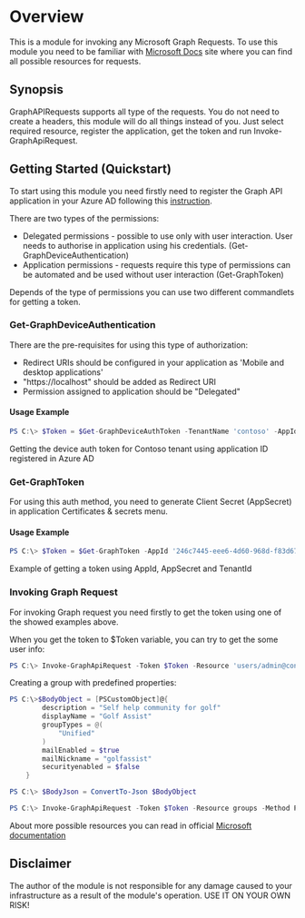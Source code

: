 # Overview

This is a module for invoking any Microsoft Graph Requests. To use this module you need to be familiar with [Microsoft Docs](https://docs.microsoft.com/en-us/graph/api/overview?view=graph-rest-beta) site where you can find all possible resources for requests.

## Synopsis

GraphAPIRequests supports all type of the requests. You do not need to create a headers, this module will do all things instead of you. Just select required resource, register the application, get the token and run Invoke-GraphApiRequest.


## Getting Started (Quickstart)

To start using this module you need firstly need to register the Graph API application in your Azure AD following this [instruction](https://docs.microsoft.com/en-us/graph/auth-register-app-v2).

There are two types of the permissions:

* Delegated permissions - possible to use only with user interaction. User needs to authorise in application using his credentials. (Get-GraphDeviceAuthentication)
* Application permissions - requests require this type of permissions can be automated and be used without user interaction (Get-GraphToken)

Depends of the type of permissions you can use two different commandlets for getting a token.

### Get-GraphDeviceAuthentication

There are the pre-requisites for using this type of authorization:

- Redirect URIs should be configured in your application as 'Mobile and desktop applications'
- "https://localhost" should be added as Redirect URI
- Permission assigned to application should be "Delegated"

#### Usage Example

```PowerShell
PS C:\> $Token = $Get-GraphDeviceAuthToken -TenantName 'contoso' -AppId '246c7445-eee6-4d60-968d-f83d67183753'
```

Getting the device auth token for Contoso tenant using application ID registered in Azure AD

### Get-GraphToken

For using this auth method, you need to generate Client Secret (AppSecret) in application Certificates & secrets menu.

#### Usage Example

```PowerShell
PS C:\> $Token = $Get-GraphToken -AppId '246c7445-eee6-4d60-968d-f83d67183753' -AppSecret '6R[O)5D8sHZ^pt"3' -TenantId 'd1ee13a4-c9d0-4ab0-bff5-c011dfc20717'
```

Example of getting a token using AppId, AppSecret and TenantId

### Invoking Graph Request

For invoking Graph request you need firstly to get the token using one of the showed examples above.

When you get the token to $Token variable, you can try to get the some user info:

```PowerShell
PS C:\> Invoke-GraphApiRequest -Token $Token -Resource 'users/admin@contoso.com' -Method Get
```

Creating a group with predefined properties:

```PowerShell
PS C:\>$BodyObject = [PSCustomObject]@{
        description = "Self help community for golf"
        displayName = "Golf Assist"
        groupTypes = @(
            "Unified"
        )
        mailEnabled = $true
        mailNickname = "golfassist"
        securityenabled = $false
    }
```

```PowerShell
PS C:\> $BodyJson = ConvertTo-Json $BodyObject
```

```PowerShell
PS C:\> Invoke-GraphApiRequest -Token $Token -Resource groups -Method POST -Body $BodyJson
```

About more possible resources you can read in official [Microsoft documentation](https://docs.microsoft.com/en-us/graph/api/overview?view=graph-rest-beta)

## Disclaimer

The author of the module is not responsible for any damage caused to your infrastructure as a result of the module's operation. USE IT ON YOUR OWN RISK!
